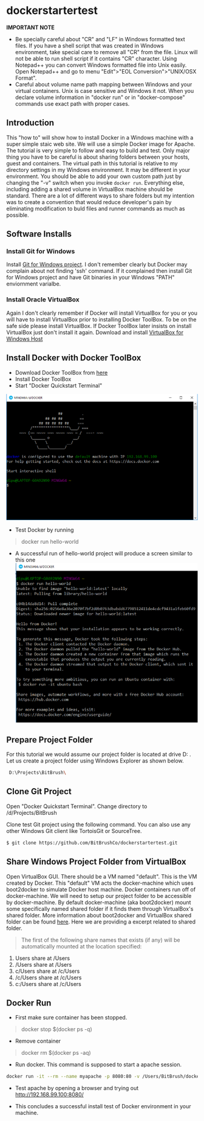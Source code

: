 # dockerstartertest
**IMPORTANT NOTE**
- Be specially careful about "CR" and "LF" in Windows formatted text files. If you have a shell script that was created in Windows environment, take special care to remove all "CR" from the file. Linux will not be able to run shell script if it contains "CR" character. Using Notepad++ you can convert Windows formatted file into Unix easily. Open Notepad++ and go to menu "Edit">"EOL Conversion">"UNIX/OSX Format".
- Careful about volume name path mapping between Windows and your virtual containers. Unix is case sensitive and Windows it not. When you declare volume information in "docker run" or in "docker-compose" commands use exact path with proper cases.

## Introduction
This "how to" will show how to install Docker in a Windows machine with a super simple staic web site. We will use a simple Docker image for Apache. The tutorial is very simple to follow and easy to build and test. Only major thing you have to be careful is about sharing folders between your hosts, guest and containers. The virtual path in this tutorial is relative to my directory settings in my Windows environment. It may be different in your environment. You should be able to add your own custom path just by changing the "-v" switch when you invoke ```docker run```. Everything else, including adding a shared volume in VirtualBox machine should be standard. There are a lot of different ways to share folders but my intention was to create a convention that would reduce developer's pain by eliminating modification to buld files and runner commands as much as possible.

## Software Installs

### Install Git for Windows
Install [Git for Windows project](https://git-for-windows.github.io/). I don't remember clearly but Docker may complain about not finding 'ssh' command. If it complained then install Git for Windows project and have Git binaries in your Windows "PATH" enviornment varialbe.

### Install Oracle VirtualBox
Again I don't clearly remember if Docker will install VirtualBox for you or you will have to install VirtualBox prior to installing Docker ToolBox. To be on the safe side please install VirtualBox. If Docker ToolBox later insists on install VirtualBox just don't install it again.
Download and install [VirtualBox for Windows Host](https://www.virtualbox.org/wiki/Downloads)

## Install Docker with Docker ToolBox

- Download Docker ToolBox from [here](https://www.docker.com/products/docker-toolbox)
- Install Docker ToolBox
- Start "Docker Quickstart Terminal"

![Docker Terminal](/img/000_docker_terminal.png)

- Test Docker by running
> docker run hello-world

- A successful run of hello-world project will produce a screen similar to this one
![Docker hello world](/img/015_docker-hello-world.png)


## Prepare Project Folder

For this tutorial we would assume our project folder is located at drive D: . Let us create a project folder using Windows Explorer as shown below.

``` bash
 D:\Projects\BitBrush\
```

## Clone Git Project
Open "Docker Quickstart Terminal". Change directory to /d/Projects/BitBrush

Clone test Git project using the following command. You can also use any other Windows Git client like TortoisGit or SourceTree.
```bash
$ git clone https://github.com/BitBrushCo/dockerstartertest.git
```

## Share Windows Project Folder from VirtualBox
Open VirtualBox GUI. There should be a VM named "default". This is the VM created by Docker. This "default" VM acts the docker-machine which uses boot2docker to simulate Docker host machine. Docker containers run off of docker-machine. We will need to setup our project folder to be accessible by docker-machine. By default docker-machine (aka boot2docker) mount some specifically named shared folder if it finds them through VirtualBox's shared folder. More information about boot2docker and VirtualBox shared folder can be found [here](https://github.com/boot2docker/boot2docker#virtualbox-guest-additions). Here we are providing a excerpt related to shared folder.


> The first of the following share names that exists (if any) will be automatically mounted at the location specified:

1. Users share at /Users
2. /Users share at /Users
3. c/Users share at /c/Users
4. /c/Users share at /c/Users
5. c:/Users share at /c/Users


##

## Docker Run

- First make sure container has been stopped.
> docker stop $(docker ps -q)

- Remove container
> docker rm $(docker ps -aq)

- Run docker. This command is supposed to start a apache session. 

 ``` bash
 docker run -it --rm --name myapache -p 8080:80 -v /Users/BitBrush/dockerstartertest:/usr/local/apache2/htdocs/ httpd:2.4
```

- Test apache by opening a browser and trying out http://192.168.99.100:8080/

- This concludes a successful install test of Docker environment in your machine.
